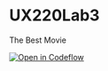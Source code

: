 # UX220Lab3
The Best Movie

[![Open in Codeflow](https://developer.stackblitz.com/img/open_in_codeflow.svg)](https:///pr.new/MCapredoni/UX220Lab3)

